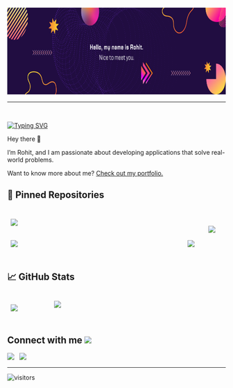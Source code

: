 <p align="center">
  <img src="svg/Blue Modern Gradient Technology LinkedIn Banner.png" height="200"/>
</p>
<hr>
<br>

[![Typing SVG](https://readme-typing-svg.herokuapp.com?font=Architects+Daughter&color=7AF79A&size=30&lines=Hey!+It's+Rohit!;I'm+a+CSE+Undergrad...;And+an+ML+Enthusiast)](https://git.io/typing-svg)

Hey there 👋

I’m Rohit, and I am passionate about developing applications that solve real-world problems.

Want to know more about me? [Check out my portfolio.](https://rohitkrtiwari.github.io/Portfolio/)

## 📌 Pinned Repositories

<br>

<a href="https://github.com/rohitkrtiwari/real-time-vehicle-tracking-system">
  <img align="right" style="margin:1.5rem;" src="https://github-readme-stats.vercel.app/api/pin/?username=rohitkrtiwari&repo=real-time-vehicle-tracking-system&title_color=ffffff&text_color=c9cacc&icon_color=4AB197&bg_color=1A2B34" />
</a>
<a href="https://github.com/rohitkrtiwari/Chronic-Kidney-Disease-Prediction">
  <img align="center" style="margin:0.5rem" src="https://github-readme-stats.vercel.app/api/pin/?username=rohitkrtiwari&repo=Chronic-Kidney-Disease-Prediction&title_color=ffffff&text_color=c9cacc&icon_color=4AB197&bg_color=1A2B34" />
</a>


<br>
<br>

<a href="https://github.com/rohitkrtiwari/ABHYUDAYA-Blood-Donation-Drive">
  <img align="center" style="margin:0.5rem" src="https://github-readme-stats.vercel.app/api/pin/?username=rohitkrtiwari&repo=ABHYUDAYA-Blood-Donation-Drive&title_color=ffffff&text_color=c9cacc&icon_color=4AB197&bg_color=1A2B34" />
</a>
<a href="https://github.com/rohitkrtiwari/PasswordManager">
  <img align="right" style="margin:0.5rem" src="https://github-readme-stats.vercel.app/api/pin/?username=rohitkrtiwari&repo=PasswordManager&title_color=ffffff&text_color=c9cacc&icon_color=4AB197&bg_color=1A2B34" />
</a>

<br>
<br>

## &#x1f4c8; GitHub Stats

<br>

<a href="https://github.com/rohitkrtiwari">
  <img align="center" style="margin:0.5rem" src="https://github-readme-stats.vercel.app/api/top-langs/?username=rohitkrtiwari&hide=html,css&title_color=ffffff&text_color=c9cacc&icon_color=4AB197&bg_color=1A2B34" />
</a>

<a href="https://github.com/rohitkrtiwari/">
  <img align="right" width=396 src="https://github-readme-stats.vercel.app/api?username=rohitkrtiwari&show_icons=true&theme=react&border_color=61dafb&hide_border=true" />
</a>
<br>
<br>

<h2> Connect with me <img src='https://raw.githubusercontent.com/ShahriarShafin/ShahriarShafin/main/Assets/handshake.gif' width="100px"> </h2>
   <a href="https://www.linkedin.com/in/rohitkrtiwari" target="_blank"><img height="25" src="https://raw.githubusercontent.com/UjwalKandi/UjwalKandi/changes-to-readme/svg/linkedin%20rect.svg"></a>&nbsp;&nbsp;
 <a href="https://github.com/rohitkrtiwari" target="_blank"><img height="25" src="https://raw.githubusercontent.com/UjwalKandi/UjwalKandi/changes-to-readme/svg/github%20rect.svg"></a>&nbsp;&nbsp;
 
 <hr>
 
![visitors](https://visitor-badge.laobi.icu/badge?page_id=rohitkrtiwari.rohitkrtiwari)
